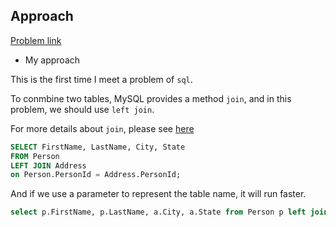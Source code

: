 ## Approach

[Problem link](https://leetcode.com/problems/combine-two-tables/)

- My approach

This is the first time I meet a problem of `sql`.

To conmbine two tables, MySQL provides a method `join`, and in this problem, we should use `left join`.

For more details about `join`, please see [here](https://blog.csdn.net/Jintao_Ma/article/details/51260458)

```sql
SELECT FirstName, LastName, City, State
FROM Person
LEFT JOIN Address
on Person.PersonId = Address.PersonId;
```

And if we use a parameter to represent the table name, it will run faster.

```sql
select p.FirstName, p.LastName, a.City, a.State from Person p left join Address a on p.PersonId = a.PersonId;
```
